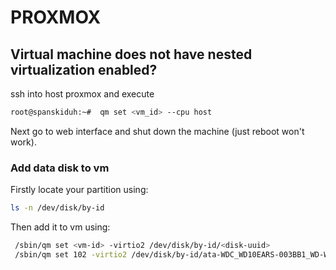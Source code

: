 # PROXMOX


## Virtual machine does not have nested virtualization enabled?
ssh into host proxmox and execute
```bash
root@spanskiduh:~#  qm set <vm_id> --cpu host
```
Next go to web interface and shut down the machine (just reboot won't work).


### Add data disk to vm

Firstly locate your partition using: 

```bash
ls -n /dev/disk/by-id
```

Then add it to vm using:

```bash
 /sbin/qm set <vm-id> -virtio2 /dev/disk/by-id/<disk-uuid>
 /sbin/qm set 102 -virtio2 /dev/disk/by-id/ata-WDC_WD10EARS-003BB1_WD-WCAV5L270787-part1
```
